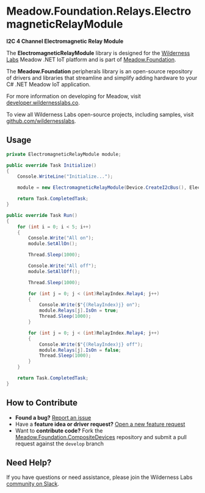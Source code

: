 # Meadow.Foundation.Relays.ElectromagneticRelayModule

**I2C 4 Channel Electromagnetic Relay Module**

The **ElectromagneticRelayModule** library is designed for the [Wilderness Labs](www.wildernesslabs.co) Meadow .NET IoT platform and is part of [Meadow.Foundation](https://developer.wildernesslabs.co/Meadow/Meadow.Foundation/).

The **Meadow.Foundation** peripherals library is an open-source repository of drivers and libraries that streamline and simplify adding hardware to your C# .NET Meadow IoT application.

For more information on developing for Meadow, visit [developer.wildernesslabs.co](http://developer.wildernesslabs.co/).

To view all Wilderness Labs open-source projects, including samples, visit [github.com/wildernesslabs](https://github.com/wildernesslabs/).

## Usage

```csharp
private ElectromagneticRelayModule module;

public override Task Initialize()
{
    Console.WriteLine("Initialize...");

    module = new ElectromagneticRelayModule(Device.CreateI2cBus(), ElectromagneticRelayModule.GetAddressFromPins(false, false, false));

    return Task.CompletedTask;
}

public override Task Run()
{
    for (int i = 0; i < 5; i++)
    {
        Console.Write("All on");
        module.SetAllOn();

        Thread.Sleep(1000);

        Console.Write("All off");
        module.SetAllOff();

        Thread.Sleep(1000);

        for (int j = 0; j < (int)RelayIndex.Relay4; j++)
        {
            Console.Write($"{(RelayIndex)j} on");
            module.Relays[j].IsOn = true;
            Thread.Sleep(1000);
        }

        for (int j = 0; j < (int)RelayIndex.Relay4; j++)
        {
            Console.Write($"{(RelayIndex)j} off");
            module.Relays[j].IsOn = false;
            Thread.Sleep(1000);
        }
    }

    return Task.CompletedTask;
}

```
## How to Contribute

- **Found a bug?** [Report an issue](https://github.com/WildernessLabs/Meadow_Issues/issues)
- Have a **feature idea or driver request?** [Open a new feature request](https://github.com/WildernessLabs/Meadow_Issues/issues)
- Want to **contribute code?** Fork the [Meadow.Foundation.CompositeDevices](https://github.com/WildernessLabs/Meadow.Foundation.CompositeDevices) repository and submit a pull request against the `develop` branch


## Need Help?

If you have questions or need assistance, please join the Wilderness Labs [community on Slack](http://slackinvite.wildernesslabs.co/).
